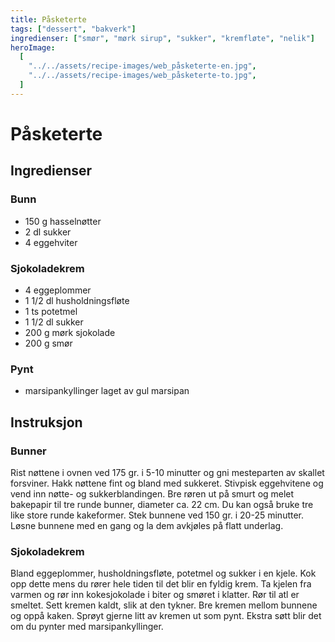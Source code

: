 ```yaml
---
title: Påsketerte
tags: ["dessert", "bakverk"]
ingredienser: ["smør", "mørk sirup", "sukker", "kremfløte", "nelik"]
heroImage:
  [
    "../../assets/recipe-images/web_påsketerte-en.jpg",
    "../../assets/recipe-images/web_påsketerte-to.jpg",
  ]
---
```


# Påsketerte

## Ingredienser

### Bunn

- 150 g hasselnøtter
- 2 dl sukker
- 4 eggehviter

### Sjokoladekrem

- 4 eggeplommer
- 1 1/2 dl husholdningsfløte
- 1 ts potetmel
- 1 1/2 dl sukker
- 200 g mørk sjokolade
- 200 g smør

### Pynt

- marsipankyllinger laget av gul marsipan

## Instruksjon

### Bunner

Rist nøttene i ovnen ved 175 gr. i 5-10 minutter og gni mesteparten av skallet forsviner. Hakk nøttene fint og bland med sukkeret. Stivpisk eggehvitene og vend inn nøtte- og sukkerblandingen. Bre røren ut på smurt og melet bakepapir til tre runde bunner, diameter ca. 22 cm. Du kan også bruke tre like store runde kakeformer. Stek bunnene ved 150 gr. i 20-25 minutter. Løsne bunnene med en gang og la dem avkjøles på flatt underlag.

### Sjokoladekrem

Bland eggeplommer, husholdningsfløte, potetmel og sukker i en kjele. Kok opp dette mens du rører hele tiden til det blir en fyldig krem. Ta kjelen fra varmen og rør inn kokesjokolade i biter og smøret i klatter. Rør til atl er smeltet. Sett kremen kaldt, slik at den tykner. Bre kremen mellom bunnene og oppå kaken. Sprøyt gjerne litt av kremen ut som pynt. Ekstra søtt blir det om du pynter med marsipankyllinger.
